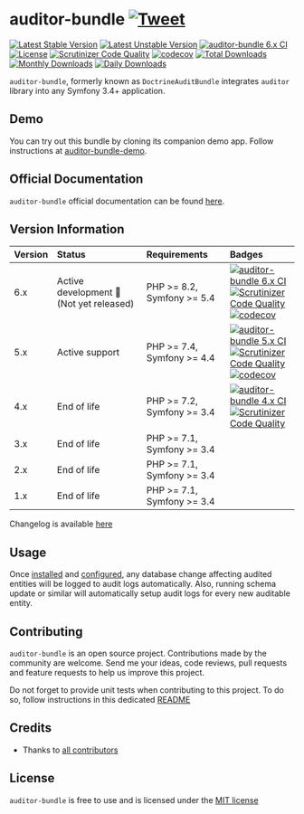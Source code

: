 # auditor-bundle [![Tweet](https://img.shields.io/twitter/url/http/shields.io.svg?style=social)](https://twitter.com/intent/tweet?text=Create%20audit%20logs%20for%20all%20Doctrine%20ORM%20database%20related%20changes%20with%20auditor-bundle.&url=https://github.com/DamienHarper/auditor-bundle&hashtags=auditor-bundle)
[![Latest Stable Version](https://poser.pugx.org/damienharper/auditor-bundle/v/stable)](https://packagist.org/packages/damienharper/auditor-bundle)
[![Latest Unstable Version](https://poser.pugx.org/damienharper/auditor-bundle/v/unstable)](https://packagist.org/packages/damienharper/auditor-bundle)
[![auditor-bundle 6.x CI](https://github.com/DamienHarper/auditor-bundle/actions/workflows/ci-6.x.yml/badge.svg)](https://github.com/DamienHarper/auditor-bundle/actions/workflows/ci-6.x.yml)
[![License](https://poser.pugx.org/damienharper/auditor-bundle/license)](https://packagist.org/packages/damienharper/auditor-bundle)
[![Scrutinizer Code Quality](https://scrutinizer-ci.com/g/DamienHarper/auditor-bundle/badges/quality-score.png?b=master)](https://scrutinizer-ci.com/g/DamienHarper/auditor-bundle/?branch=master)
[![codecov](https://codecov.io/gh/DamienHarper/auditor-bundle/branch/master/graph/badge.svg)](https://app.codecov.io/gh/DamienHarper/auditor-bundle/branch/master)
[![Total Downloads](https://poser.pugx.org/damienharper/auditor-bundle/downloads)](https://packagist.org/packages/damienharper/auditor-bundle)
[![Monthly Downloads](https://poser.pugx.org/damienharper/auditor-bundle/d/monthly)](https://packagist.org/packages/damienharper/auditor-bundle)
[![Daily Downloads](https://poser.pugx.org/damienharper/auditor-bundle/d/daily)](https://packagist.org/packages/damienharper/auditor-bundle)

`auditor-bundle`, formerly known as `DoctrineAuditBundle` integrates `auditor` library into any Symfony 3.4+ application.


## Demo
You can try out this bundle by cloning its companion demo app. 
Follow instructions at [auditor-bundle-demo](https://github.com/DamienHarper/auditor-bundle-demo).


## Official Documentation
`auditor-bundle` official documentation can be found [here](https://damienharper.github.io/auditor-docs/docs/auditor-bundle/index.html).


## Version Information
| Version | Status                                         | Requirements               | Badges                                                                                                                                                                                                                                                                                                                                                                                                                                                                                                                                                                         |
|:--------|:-----------------------------------------------|:---------------------------|:-------------------------------------------------------------------------------------------------------------------------------------------------------------------------------------------------------------------------------------------------------------------------------------------------------------------------------------------------------------------------------------------------------------------------------------------------------------------------------------------------------------------------------------------------------------------------------|
| 6.x     | Active development :rocket: (Not yet released) | PHP >= 8.2, Symfony >= 5.4 | [![auditor-bundle 6.x CI](https://github.com/DamienHarper/auditor-bundle/actions/workflows/ci-6.x.yml/badge.svg)](https://github.com/DamienHarper/auditor-bundle/actions/workflows/ci-6.x.yml) <br/>[![Scrutinizer Code Quality](https://scrutinizer-ci.com/g/DamienHarper/auditor-bundle/badges/quality-score.png?b=master)](https://scrutinizer-ci.com/g/DamienHarper/auditor-bundle/?branch=master) <br/>[![codecov](https://codecov.io/gh/DamienHarper/auditor-bundle/branch/master/graph/badge.svg)](https://app.codecov.io/gh/DamienHarper/auditor-bundle/branch/master) |
| 5.x     | Active support                                 | PHP >= 7.4, Symfony >= 4.4 | [![auditor-bundle 5.x CI](https://github.com/DamienHarper/auditor-bundle/actions/workflows/ci-5.x.yml/badge.svg)](https://github.com/DamienHarper/auditor-bundle/actions/workflows/ci-5.x.yml) <br/>[![Scrutinizer Code Quality](https://scrutinizer-ci.com/g/DamienHarper/auditor-bundle/badges/quality-score.png?b=5.x)](https://scrutinizer-ci.com/g/DamienHarper/auditor-bundle/?branch=5.x) <br/>[![codecov](https://codecov.io/gh/DamienHarper/auditor-bundle/branch/master/graph/badge.svg)](https://app.codecov.io/gh/DamienHarper/auditor-bundle/branch/5.x)          |
| 4.x     | End of life                                    | PHP >= 7.2, Symfony >= 3.4 | [![auditor-bundle 4.x CI](https://github.com/DamienHarper/auditor-bundle/actions/workflows/ci-4.x.yml/badge.svg)](https://github.com/DamienHarper/auditor-bundle/actions/workflows/ci-4.x.yml) <br/>[![Scrutinizer Code Quality](https://scrutinizer-ci.com/g/DamienHarper/auditor-bundle/badges/quality-score.png?b=4.x)](https://scrutinizer-ci.com/g/DamienHarper/auditor-bundle/?branch=4.x)                                                                                                                                                                               |
| 3.x     | End of life                                    | PHP >= 7.1, Symfony >= 3.4 |                                                                                                                                                                                                                                                                                                                                                                                                                                                                                                                                                                                |
| 2.x     | End of life                                    | PHP >= 7.1, Symfony >= 3.4 |                                                                                                                                                                                                                                                                                                                                                                                                                                                                                                                                                                                |
| 1.x     | End of life                                    | PHP >= 7.1, Symfony >= 3.4 |                                                                                                                                                                                                                                                                                                                                                                                                                                                                                                                                                                                |

Changelog is available [here](https://damienharper.github.io/auditor-docs/docs/auditor-bundle/release-notes.html)


## Usage
Once [installed](https://damienharper.github.io/auditor-docs/docs/auditor-bundle/installation.html) and [configured](https://damienharper.github.io/auditor-docs/docs/auditor-bundle/configuration/general.html), any database change 
affecting audited entities will be logged to audit logs automatically.
Also, running schema update or similar will automatically setup audit logs for every 
new auditable entity.


## Contributing
`auditor-bundle` is an open source project. Contributions made by the community are welcome. 
Send me your ideas, code reviews, pull requests and feature requests to help us improve this project.

Do not forget to provide unit tests when contributing to this project. 
To do so, follow instructions in this dedicated [README](tests/README.md)


## Credits
- Thanks to [all contributors](https://github.com/DamienHarper/auditor-bundle/graphs/contributors)


## License
`auditor-bundle` is free to use and is licensed under the [MIT license](http://www.opensource.org/licenses/mit-license.php)
